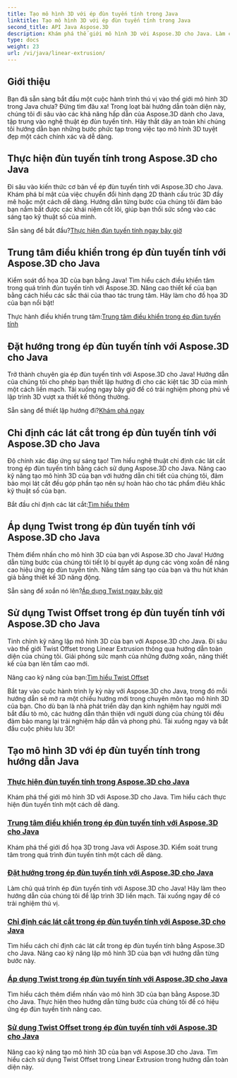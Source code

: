 ```yaml
---
title: Tạo mô hình 3D với ép đùn tuyến tính trong Java
linktitle: Tạo mô hình 3D với ép đùn tuyến tính trong Java
second_title: API Java Aspose.3D
description: Khám phá thế giới mô hình 3D với Aspose.3D cho Java. Làm chủ việc ép đùn tuyến tính một cách dễ dàng. Trung tâm điều khiển, đặt hướng, chỉ định các lát cắt, áp dụng vòng xoắn và hơn thế nữa!
type: docs
weight: 23
url: /vi/java/linear-extrusion/
---
```

## Giới thiệu


Bạn đã sẵn sàng bắt đầu một cuộc hành trình thú vị vào thế giới mô hình 3D trong Java chưa? Đừng tìm đâu xa! Trong loạt bài hướng dẫn toàn diện này, chúng tôi đi sâu vào các khả năng hấp dẫn của Aspose.3D dành cho Java, tập trung vào nghệ thuật ép đùn tuyến tính. Hãy thắt dây an toàn khi chúng tôi hướng dẫn bạn những bước phức tạp trong việc tạo mô hình 3D tuyệt đẹp một cách chính xác và dễ dàng.

## Thực hiện đùn tuyến tính trong Aspose.3D cho Java

Đi sâu vào kiến thức cơ bản về ép đùn tuyến tính với Aspose.3D cho Java. Khám phá bí mật của việc chuyển đổi hình dạng 2D thành cấu trúc 3D đầy mê hoặc một cách dễ dàng. Hướng dẫn từng bước của chúng tôi đảm bảo bạn nắm bắt được các khái niệm cốt lõi, giúp bạn thổi sức sống vào các sáng tạo kỹ thuật số của mình.

 Sẵn sàng để bắt đầu?[Thực hiện đùn tuyến tính ngay bây giờ](./performing-linear-extrusion/)

## Trung tâm điều khiển trong ép đùn tuyến tính với Aspose.3D cho Java

Kiểm soát đồ họa 3D của bạn bằng Java! Tìm hiểu cách điều khiển tâm trong quá trình đùn tuyến tính với Aspose.3D. Nâng cao thiết kế của bạn bằng cách hiểu các sắc thái của thao tác trung tâm. Hãy làm cho đồ họa 3D của bạn nổi bật!

 Thực hành điều khiển trung tâm:[Trung tâm điều khiển trong ép đùn tuyến tính](./controlling-center/)

## Đặt hướng trong ép đùn tuyến tính với Aspose.3D cho Java

Trở thành chuyên gia ép đùn tuyến tính với Aspose.3D cho Java! Hướng dẫn của chúng tôi cho phép bạn thiết lập hướng đi cho các kiệt tác 3D của mình một cách liền mạch. Tải xuống ngay bây giờ để có trải nghiệm phong phú về lập trình 3D vượt xa thiết kế thông thường.

 Sẵn sàng để thiết lập hướng đi?[Khám phá ngay](./setting-direction/)

## Chỉ định các lát cắt trong ép đùn tuyến tính với Aspose.3D cho Java

Độ chính xác đáp ứng sự sáng tạo! Tìm hiểu nghệ thuật chỉ định các lát cắt trong ép đùn tuyến tính bằng cách sử dụng Aspose.3D cho Java. Nâng cao kỹ năng tạo mô hình 3D của bạn với hướng dẫn chi tiết của chúng tôi, đảm bảo mọi lát cắt đều góp phần tạo nên sự hoàn hảo cho tác phẩm điêu khắc kỹ thuật số của bạn.

 Bắt đầu chỉ định các lát cắt:[Tìm hiểu thêm](./specifying-slices/)

## Áp dụng Twist trong ép đùn tuyến tính với Aspose.3D cho Java

Thêm điểm nhấn cho mô hình 3D của bạn với Aspose.3D cho Java! Hướng dẫn từng bước của chúng tôi tiết lộ bí quyết áp dụng các vòng xoắn để nâng cao hiệu ứng ép đùn tuyến tính. Nâng tầm sáng tạo của bạn và thu hút khán giả bằng thiết kế 3D năng động.

 Sẵn sàng để xoắn nó lên?[Áp dụng Twist ngay bây giờ](./applying-twist/)

## Sử dụng Twist Offset trong ép đùn tuyến tính với Aspose.3D cho Java

Tinh chỉnh kỹ năng lập mô hình 3D của bạn với Aspose.3D cho Java. Đi sâu vào thế giới Twist Offset trong Linear Extrusion thông qua hướng dẫn toàn diện của chúng tôi. Giải phóng sức mạnh của những đường xoắn, nâng thiết kế của bạn lên tầm cao mới.

 Nâng cao kỹ năng của bạn:[Tìm hiểu Twist Offset](./using-twist-offset/)

Bắt tay vào cuộc hành trình ly kỳ này với Aspose.3D cho Java, trong đó mỗi hướng dẫn sẽ mở ra một chiều hướng mới trong chuyên môn tạo mô hình 3D của bạn. Cho dù bạn là nhà phát triển dày dạn kinh nghiệm hay người mới bắt đầu tò mò, các hướng dẫn thân thiện với người dùng của chúng tôi đều đảm bảo mang lại trải nghiệm hấp dẫn và phong phú. Tải xuống ngay và bắt đầu cuộc phiêu lưu 3D!
## Tạo mô hình 3D với ép đùn tuyến tính trong hướng dẫn Java
### [Thực hiện đùn tuyến tính trong Aspose.3D cho Java](./performing-linear-extrusion/)
Khám phá thế giới mô hình 3D với Aspose.3D cho Java. Tìm hiểu cách thực hiện đùn tuyến tính một cách dễ dàng.
### [Trung tâm điều khiển trong ép đùn tuyến tính với Aspose.3D cho Java](./controlling-center/)
Khám phá thế giới đồ họa 3D trong Java với Aspose.3D. Kiểm soát trung tâm trong quá trình đùn tuyến tính một cách dễ dàng.
### [Đặt hướng trong ép đùn tuyến tính với Aspose.3D cho Java](./setting-direction/)
Làm chủ quá trình ép đùn tuyến tính với Aspose.3D cho Java! Hãy làm theo hướng dẫn của chúng tôi để lập trình 3D liền mạch. Tải xuống ngay để có trải nghiệm thú vị.
### [Chỉ định các lát cắt trong ép đùn tuyến tính với Aspose.3D cho Java](./specifying-slices/)
Tìm hiểu cách chỉ định các lát cắt trong ép đùn tuyến tính bằng Aspose.3D cho Java. Nâng cao kỹ năng lập mô hình 3D của bạn với hướng dẫn từng bước này.
### [Áp dụng Twist trong ép đùn tuyến tính với Aspose.3D cho Java](./applying-twist/)
Tìm hiểu cách thêm điểm nhấn vào mô hình 3D của bạn bằng Aspose.3D cho Java. Thực hiện theo hướng dẫn từng bước của chúng tôi để có hiệu ứng ép đùn tuyến tính nâng cao.
### [Sử dụng Twist Offset trong ép đùn tuyến tính với Aspose.3D cho Java](./using-twist-offset/)
Nâng cao kỹ năng tạo mô hình 3D của bạn với Aspose.3D cho Java. Tìm hiểu cách sử dụng Twist Offset trong Linear Extrusion trong hướng dẫn toàn diện này.